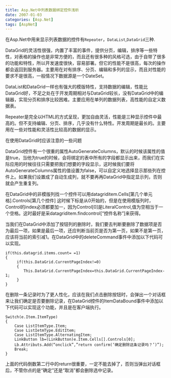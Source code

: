 ```yaml
---
title: Asp.Net中列表数据绑定控件浅析
date: 2007-01-03
categories: [Asp.Net]
tags: [AspNet]
---
```


在Asp.Net中用来显示列表数据的控件有`Repeater`，`DataList`,`DataGrid`三种.

DataGrid的灵活性很强，内置了丰富的事件，提供分页，编辑，排序等一些特性，对表格的操作也是非常方便的，而且还有很多种的风格可选，由于自带了很多的功能和特性，所以开发速度很快，容易部署。但它的性能不是很高，每次的操作都会返回到服务器。主要用在对有排序、分页、编辑和多列的显示，而且对性能的要求不是很高，一般情况下数据源是一个DateSet。
<!--more-->
DataList和DataGrid一样也有强大的模版特性，支持数据的编辑，性能比DataGrid好，不足之处在于开发周期相对与DataGrid较长，没有DataGrid中的编辑器，实现分页和排序比较困难。主要应用在单列的数据列表，高性能的自定义数据表。

Repeater是完全以HTML的方式呈现，更加自由灵活，性能是三种显示控件中最高的。但不支持编辑、分页、排序，几乎没有什么特性。开发周期是最长的。主要用在一些对性能和灵活性比较高的数据的显示。

在使用DataGrid时应该注意的一些问题

DataGrid控件有一个很重的属性AutoGenerateColumns，默认的时候该属性的值是true，当他为true的时候，会将绑定的表中所有的字段都显示出来，而我们在实际应用的时候往往只需要把我们想要的字段显示，这时候我们要将AutoGenerateColumns属性的值设置为false，可以自定义地选择显示那些列在控件上。如果我们设置成了自动生成列，就不要再再DataGrid中指定显示列，否则就会产生重复列。

在DataGrid中的非模版列找一个控件可以用datagriditem.Cells[第几个单元格].Controls[第几个控件] 这时候下标是从0开始的，但是在使用模版列时，Control的index必须都要加一，因为Control[0]是LiteralControl,值为空相当于一个空格。这时最好是采datagriditem.findcontrol[“控件名称”]来获得。

当我们在DataGrid中添加了按钮列的删除时，我们要去判断要删除了数据项是否为最后一项，如果是最后一项，还应判断当前页是否为第一页，如果不是第一页，应该将当前的索引减1。在DataGrid中的deleteCommand事件中添加以下代码可以实现。

```
if(this.datagrid.items.count= =1)
{
     if(this.DataGrid.CurrentPageIndex!=0)
     {
        This.DataGrid.CurrentPageIndex=this.DataGrid.CurrentPageIndex-1;
     }
}
```

在删除一条记录时为了更人性化，应该在我们点击删除按钮时，会弹出一个对话框来让我们确定是否要删除记录，在DataGrid控件的ItemDataBound事件中添加以下代码可以实现这个功能，并且是在客户端执行。

```
Switch(e.Item.ItemType)
{
    Case ListItemType.Item;
    Case ListIetmType.EditItem;
    Case ListItemType.AlternatingItem;
    LinkButton lb=(LinkButton)e.Item.Cells[].Controls[0];
    Lb.Attributs.Add(“onclick”,”return confirm(‘确定删除这条记录吗？’)”);
    Break;
}
```

上面的代码倒数第二行中的return很重要，一定不能去掉了，否则当弹出对话框后，不管你点的是“确定”还是“取消”都会删除选中记录。

